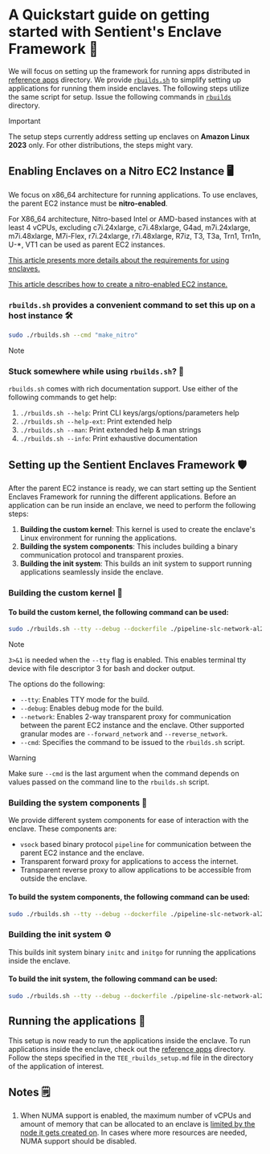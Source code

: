 # A Quickstart guide on getting started with Sentient's Enclave Framework 🚀

We will focus on setting up the framework for running apps distributed in [reference apps](../reference_apps/) directory. We provide [`rbuilds.sh`](../rbuilds/rbuilds.sh) to simplify setting up applications for running them inside enclaves. The following steps utilize the same script for setup. Issue the following commands in [`rbuilds`](../rbuilds) directory.
> [!IMPORTANT]
> The setup steps currently address setting up enclaves on **Amazon Linux 2023** only. For other distributions, the steps might vary. 

## Enabling Enclaves on a Nitro EC2 Instance 🖥️

We focus on x86_64 architecture for running applications. To use enclaves, the parent EC2 instance must be **nitro-enabled**.

For X86_64 architecture, Nitro-based Intel or AMD-based instances with at least 4 vCPUs, excluding c7i.24xlarge, c7i.48xlarge, G4ad, m7i.24xlarge, m7i.48xlarge, M7i-Flex, r7i.24xlarge, r7i.48xlarge, R7iz, T3, T3a, Trn1, Trn1n, U-*, VT1 can be used as parent EC2 instances.

[This article presents more details about the requirements for using enclaves.](https://docs.aws.amazon.com/enclaves/latest/user/nitro-enclave.html#nitro-enclave-reqs)

[This article describes how to create a nitro-enabled EC2 instance.](https://docs.aws.amazon.com/enclaves/latest/user/create-enclave.html) 

### `rbuilds.sh` provides a convenient command to set this up on a host instance 🛠️
```bash
sudo ./rbuilds.sh --cmd "make_nitro"
```

> [!NOTE]
> ### Stuck somewhere while using `rbuilds.sh`? 🤔
> `rbuilds.sh` comes with rich documentation support. Use either of the following commands to get help:
> 1. `./rbuilds.sh --help`: Print CLI keys/args/options/parameters help
> 2. `./rbuilds.sh --help-ext`: Print extended help
> 3. `./rbuilds.sh --man`: Print extended help & man strings
> 4. `./rbuilds.sh --info`: Print exhaustive documentation

## Setting up the Sentient Enclaves Framework 🛡️
After the parent EC2 instance is ready, we can start setting up the Sentient Enclaves Framework for running the different applications. Before an application can be run inside an enclave, we need to perform the following steps:

1. **Building the custom kernel**: This kernel is used to create the enclave's Linux environment for running the applications.
2. **Building the system components**: This includes building a binary communication protocol and transparent proxies.
3. **Building the init system**: This builds an init system to support running applications seamlessly inside the enclave.

### Building the custom kernel 🧩
#### To build the custom kernel, the following command can be used:
```bash
sudo ./rbuilds.sh --tty --debug --dockerfile ./pipeline-slc-network-al2023.dockerfile --network --init-c --cmd "make_kernel" 2>&1 3>&1 
```
> [!NOTE] 
> `3>&1` is needed when the `--tty` flag is enabled. This enables terminal tty device with file descriptor 3 for bash and docker output.

The options do the following:
- `--tty`: Enables TTY mode for the build.
- `--debug`: Enables debug mode for the build.
- `--network`: Enables 2-way transparent proxy for communication between the parent EC2 instance and the enclave. Other supported granular modes are `--forward_network` and `--reverse_network`.
- `--cmd`: Specifies the command to be issued to the `rbuilds.sh` script.
> [!WARNING]
> Make sure `--cmd` is the last argument when the command depends on values passed on the command line to the `rbuilds.sh` script.

### Building the system components 🔧
We provide different system components for ease of interaction with the enclave. These components are:
- `vsock` based binary protocol `pipeline` for communication between the parent EC2 instance and the enclave.
- Transparent forward proxy for applications to access the internet.
- Transparent reverse proxy to allow applications to be accessible from outside the enclave.

#### To build the system components, the following command can be used:
```bash
sudo ./rbuilds.sh --tty --debug --dockerfile ./pipeline-slc-network-al2023.dockerfile --network --init-c --cmd "make_apps" 2>&1 3>&1 
```

### Building the init system ⚙️

This builds init system binary `initc` and `initgo` for running the applications inside the enclave.

#### To build the init system, the following command can be used:
```bash
sudo ./rbuilds.sh --tty --debug --dockerfile ./pipeline-slc-network-al2023.dockerfile --network --init-c --cmd "make_init" 2>&1 3>&1  
```

## Running the applications 🚀
This setup is now ready to run the applications inside the enclave. To run applications inside the enclave, check out the [reference apps](../reference_apps/) directory. Follow the steps specified in the `TEE_rbuilds_setup.md` file in the directory of the application of interest.

## Notes 🗒️
1. When NUMA support is enabled, the maximum number of vCPUs and amount of memory that can be allocated to an enclave is [limited by the node it gets created on](https://github.com/aws/aws-nitro-enclaves-cli/issues/263). In cases where more resources are needed, NUMA support should be disabled.
